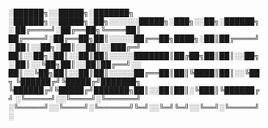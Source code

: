 
░██████╗░░█████╗░███████╗  ░██████╗░░█████╗░██╗░░░░░░█████╗░███╗░░██╗░██████╗░
██╔════╝░██╔══██╗╚════██║  ██╔════╝░██╔══██╗██║░░░░░██╔══██╗████╗░██║██╔════╝░
██║░░██╗░██║░░██║░░███╔═╝  ██║░░██╗░██║░░██║██║░░░░░███████║██╔██╗██║██║░░██╗░
██║░░╚██╗██║░░██║██╔══╝░░  ██║░░╚██╗██║░░██║██║░░░░░██╔══██║██║╚████║██║░░╚██╗
╚██████╔╝╚█████╔╝███████╗  ╚██████╔╝╚█████╔╝███████╗██║░░██║██║░╚███║╚██████╔╝
░╚═════╝░░╚════╝░╚══════╝  ░╚═════╝░░╚════╝░╚══════╝╚═╝░░╚═╝╚═╝░░╚══╝░╚═════╝░

